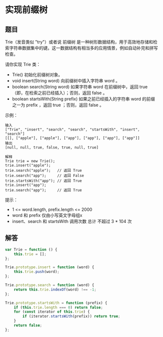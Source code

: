 # 实现前缀树

## 题目
Trie（发音类似 "try"）或者说 前缀树 是一种树形数据结构，用于高效地存储和检索字符串数据集中的键。这一数据结构有相当多的应用情景，例如自动补完和拼写检查。

请你实现 Trie 类：

* Trie() 初始化前缀树对象。
* void insert(String word) 向前缀树中插入字符串 word 。
* boolean search(String word) 如果字符串 word 在前缀树中，返回 true（即，在检索之前已经插入）；否则，返回 false 。
* boolean startsWith(String prefix) 如果之前已经插入的字符串 word 的前缀之一为 prefix ，返回 true ；否则，返回 false 。
 

示例：
```
输入
["Trie", "insert", "search", "search", "startsWith", "insert", "search"]
[[], ["apple"], ["apple"], ["app"], ["app"], ["app"], ["app"]]
输出
[null, null, true, false, true, null, true]

解释
Trie trie = new Trie();
trie.insert("apple");
trie.search("apple");   // 返回 True
trie.search("app");     // 返回 False
trie.startsWith("app"); // 返回 True
trie.insert("app");
trie.search("app");     // 返回 True
```

提示：

* 1 <= word.length, prefix.length <= 2000
* word 和 prefix 仅由小写英文字母组x
* insert、search 和 startsWith 调用次数 总计 不超过 3 * 104 次

## 解答
```js
var Trie = function () {
	this.trie = [];
};

Trie.prototype.insert = function (word) {
	this.trie.push(word);
};

Trie.prototype.search = function (word) {
	return this.trie.indexOf(word) !== -1;
};

Trie.prototype.startsWith = function (prefix) {
	if (this.trie.length === 0) return false;
	for (const iterator of this.trie) {
		if (iterator.startsWith(prefix)) return true;
	}
	return false;
};
```